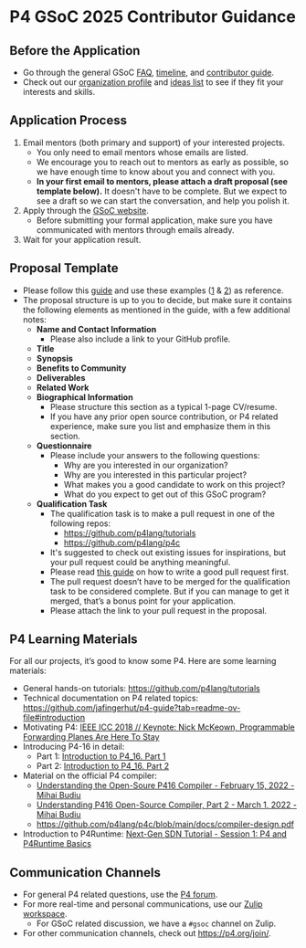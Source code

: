 # P4 GSoC 2025 Contributor Guidance

## Before the Application

- Go through the general GSoC
  [FAQ](https://developers.google.com/open-source/gsoc/faq),
  [timeline](https://developers.google.com/open-source/gsoc/timeline), and
  [contributor guide](https://google.github.io/gsocguides/student).
- Check out our
  [organization profile](https://summerofcode.withgoogle.com/programs/2025/organizations/the-p4-language-consortium) and
  [ideas list](ideas_list.md)
  to see if they fit your interests and skills.

## Application Process

1. Email mentors (both primary and support) of your interested projects.
   - You only need to email mentors whose emails are listed.
   - We encourage you to reach out to mentors as early as possible, so we have enough time to know about you and connect with you.
   - **In your first email to mentors, please attach a draft proposal (see template below).** It doesn't have to be complete. But we expect to see a draft so we can start the conversation, and help you polish it.
2. Apply through the [GSoC website](https://summerofcode.withgoogle.com).
   - Before submitting your formal application, make sure you have communicated with mentors through emails already.
3. Wait for your application result.

## Proposal Template

- Please follow this
  [guide](https://google.github.io/gsocguides/student/writing-a-proposal)
  and use these examples ([1](https://google.github.io/gsocguides/student/proposal-example-1) &
  [2](https://google.github.io/gsocguides/student/proposal-example-2)) as reference.
- The proposal structure is up to you to decide, but make sure it contains the following elements as mentioned in the guide, with a few additional notes:
  - **Name and Contact Information**
    - Please also include a link to your GitHub profile.
  - **Title**
  - **Synopsis**
  - **Benefits to Community**
  - **Deliverables**
  - **Related Work**
  - **Biographical Information**
    - Please structure this section as a typical 1-page CV/resume.
    - If you have any prior open source contribution, or P4 related experience, make sure you list and emphasize them in this section.
  - **Questionnaire**
    - Please include your answers to the following questions:
      - Why are you interested in our organization?
      - Why are you interested in this particular project?
      - What makes you a good candidate to work on this project?
      - What do you expect to get out of this GSoC program?
  - **Qualification Task**
    - The qualification task is to make a pull request in one of the following repos:
      - https://github.com/p4lang/tutorials
      - https://github.com/p4lang/p4c
    - It's suggested to check out existing issues for inspirations, but your pull request could be anything meaningful.
    - Please read [this guide](https://developers.google.com/blockly/guides/contribute/get-started/write_a_good_pr) on how to write a good pull request first.
    - The pull request doesn’t have to be merged for the qualification task to be considered complete. But if you can manage to get it merged, that’s a bonus point for your application.
    - Please attach the link to your pull request in the proposal.

## P4 Learning Materials

For all our projects, it’s good to know some P4. Here are some learning materials:

- General hands-on tutorials: https://github.com/p4lang/tutorials
- Technical documentation on P4 related topics: https://github.com/jafingerhut/p4-guide?tab=readme-ov-file#introduction
- Motivating P4: [IEEE ICC 2018 // Keynote: Nick McKeown, Programmable Forwarding Planes Are Here To Stay](https://www.youtube.com/watch?v=8ie0FcsN07U)
- Introducing P4-16 in detail:
  - Part 1: [Introduction to P4_16. Part 1](https://www.youtube.com/watch?v=GslseT4hY1w)
  - Part 2: [Introduction to P4_16. Part 2](https://www.youtube.com/watch?v=yqxpypXIOtQ)
- Material on the official P4 compiler:
  - [Understanding the Open-Soure P416 Compiler - February 15, 2022 - Mihai Budiu](https://www.youtube.com/watch?v=Rx5AQ0IF6eU)
  - [Understanding P416 Open-Source Compiler, Part 2 - March 1, 2022 - Mihai Budiu](https://www.youtube.com/watch?v=YnPHPaPSmpU)
  - https://github.com/p4lang/p4c/blob/main/docs/compiler-design.pdf
- Introduction to P4Runtime: [Next-Gen SDN Tutorial - Session 1: P4 and P4Runtime Basics](https://www.youtube.com/watch?v=KRx92qSLgo4)

## Communication Channels

- For general P4 related questions, use the [P4 forum](https://forum.p4.org).
- For more real-time and personal communications, use our [Zulip workspace](https://p4lang.zulipchat.com/).
  - For GSoC related discussion, we have a `#gsoc` channel on Zulip.
- For other communication channels, check out https://p4.org/join/.

